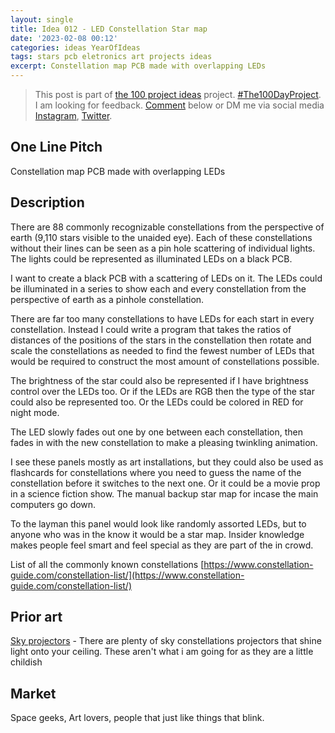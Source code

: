 ```yaml
---
layout: single
title: Idea 012 - LED Constellation Star map  
date: '2023-02-08 00:12'
categories: ideas YearOfIdeas
tags: stars pcb eletronics art projects ideas
excerpt: Constellation map PCB made with overlapping LEDs
---
```


> This post is part of [the 100 project ideas](/projects/2023-100-ideas/) project. [#The100DayProject](https://www.the100dayproject.org/). I am looking for feedback. <a href='#utterances-comments'>Comment</a> below or DM me via social media <a href="https://instagram.com/funvill" rel="nofollow noopener noreferrer"><i class="fab fa-fw fa-instagram" aria-hidden="true"></i><span class="label">Instagram</span></a>, <a href="https://twitter.com/funvill" rel="nofollow noopener noreferrer"><i class="fab fa-fw fa-twitter" aria-hidden="true"></i><span class="label">Twitter</span></a>.

## One Line Pitch

Constellation map PCB made with overlapping LEDs

## Description

There are 88 commonly recognizable constellations from the perspective of earth (9,110 stars visible to the unaided eye). Each of these constellations without their lines can be seen as a pin hole scattering of individual lights. The lights could be represented as illuminated LEDs on a black PCB.

I want to create a black PCB with a scattering of LEDs on it. The LEDs could be illuminated in a series to show each and every constellation from the perspective of earth as a pinhole constellation.

There are far too many constellations to have LEDs for each start in every constellation. Instead I could write a program that takes the ratios of distances of the positions of the stars in the constellation then rotate and scale the constellations as needed to find the fewest number of LEDs that would be required to construct the most amount of constellations possible.

The brightness of the star could also be represented if I have brightness control over the LEDs too. Or if the LEDs are RGB then the type of the star could also be represented too. Or the LEDs could be colored in RED for night mode.

The LED slowly fades out one by one between each constellation, then fades in with the new constellation to make a pleasing twinkling animation.

I see these panels mostly as art installations, but they could also be used as flashcards for constellations where you need to guess the name of the constellation before it switches to the next one. Or it could be a movie prop in a science fiction show. The manual backup star map for incase the main computers go down.

To the layman this panel would look like randomly assorted LEDs, but to anyone who was in the know it would be a star map. Insider knowledge makes people feel smart and feel special as they are part of the in crowd.

List of all the commonly known constellations
[https://www.constellation-guide.com/constellation-list/](https://www.constellation-guide.com/constellation-list/)

## Prior art

[Sky projectors](https://www.space.com/best-star-projectors) - There are plenty of sky constellations projectors that shine light onto your ceiling. These aren't what i am going for as they are a little childish

## Market

Space geeks, Art lovers, people that just like things that blink.
